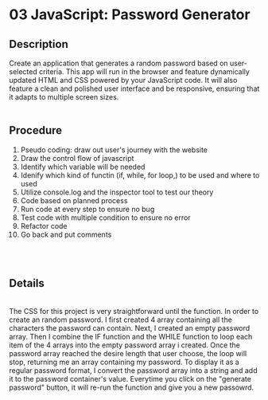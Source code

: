 # 03 JavaScript: Password Generator

<h2>Description</h2>
Create an application that generates a random password based on user-selected criteria. This app will run in the browser and feature dynamically updated HTML and CSS powered by your JavaScript code. It will also feature a clean and polished user interface and be responsive, ensuring that it adapts to multiple screen sizes.
<br>
<br>

<h2>Procedure</h2>

1. Pseudo coding: draw out user's journey with the website
2. Draw the control flow of javascript
3. Identify which variable will be needed
4. Idenify which kind of functin (if, while, for loop,) to be used and where to used
5. Utilize console.log and the inspector tool to test our theory
6. Code based on planned process
7. Run code at every step to ensure no bug
8. Test code with multiple condition to ensure no error
9. Refactor code
10. Go back and put comments

<br>
<br>

<h2>Details</h2>
<br>
The CSS for this project is very straightforward until the function. In order to create an random password. I first created 4 array containing all the characters the password can contain. Next, I created an empty password array. Then I combine the IF function and the WHILE function to loop each item of the 4 arrays into the empty password array i created. Once the password array reached the desire length that user choose, the loop will stop, returning me an array containing my password. To display it as a regular password format, I convert the password array into a string and add it to the password container's value. Everytime you click on the "generate password" button, it will re-run the function and give you a new passowrd.